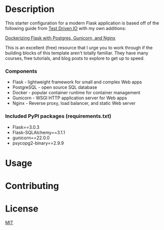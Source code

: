 # Description

This starter configuration for a modern Flask application is based off of the following guide from [Test Driven IO](https://testdriven.io) with my own additions:

[Dockerizing Flask with Postgres, Gunicorn, and Nginx](https://testdriven.io/blog/dockerizing-flask-with-postgres-gunicorn-and-nginx/)

This is an excellent (free) resource that I urge you to work through if the building blocks of this template aren't totally familiar. They have many courses, free tutorials, and blog posts to explore to get up to speed.

### Components

 - Flask - lightweight framework for small and complex Web apps
 - PostgreSQL - open source SQL database
 - Docker - popular container runtime for container management
 - Gunicorn - WSGI HTTP application server for Web apps
 - Nginx - Reverse proxy, load balancer, and static Web server

### Included PyPI packages (requirements.txt)

 - Flask==3.0.3
 - Flask-SQLAlchemy==3.1.1
 - gunicorn==22.0.0
 - psycopg2-binary==2.9.9

# Usage



# Contributing

# License

[MIT](https://github.com/sedexdev/flask-stack-template/blob/main/LICENSE)
